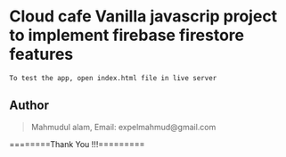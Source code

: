 # Cloud cafe Vanilla javascrip project to implement firebase firestore features

```
To test the app, open index.html file in live server
```

## Author

<blockquote>
Mahmudul alam,
Email: expelmahmud@gmail.com
</blockquote>

========Thank You !!!=========
